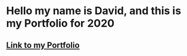 # Hello my name is David, and this is my Portfolio for 2020
## <a href="https://davidkitz.github.io/Portfolio/">Link to my Portfolio</a>